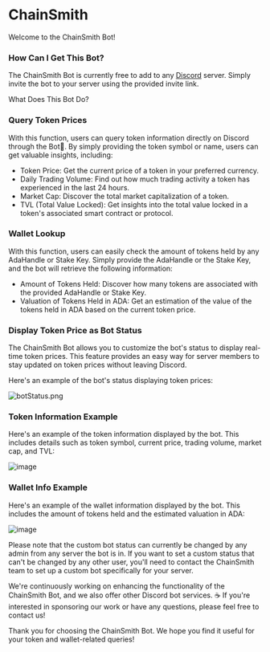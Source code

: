 # ChainSmith

Welcome to the ChainSmith Bot!

### How Can I Get This Bot?

The ChainSmith Bot is currently free to add to any [Discord](https://discord.com) server. Simply invite the bot to your server using the provided invite link.

What Does This Bot Do?

### Query Token Prices

With this function, users can query token information directly on Discord through the Bot🤖. By simply providing the token symbol or name, users can get valuable insights, including:

* Token Price: Get the current price of a token in your preferred currency.
* Daily Trading Volume: Find out how much trading activity a token has experienced in the last 24 hours.
* Market Cap: Discover the total market capitalization of a token.
* TVL (Total Value Locked): Get insights into the total value locked in a token's associated smart contract or protocol.

### Wallet Lookup

With this function, users can easily check the amount of tokens held by any AdaHandle or Stake Key. Simply provide the AdaHandle or the Stake Key, and the bot will retrieve the following information:

* Amount of Tokens Held: Discover how many tokens are associated with the provided AdaHandle or Stake Key.
* Valuation of Tokens Held in ADA: Get an estimation of the value of the tokens held in ADA based on the current token price.

### Display Token Price as Bot Status

The ChainSmith Bot allows you to customize the bot's status to display real-time token prices. This feature provides an easy way for server members to stay updated on token prices without leaving Discord.

Here's an example of the bot's status displaying token prices:

&#x20;![botStatus.png](https://i.postimg.cc/85tg1ZbH/Screenshot-2023-05-22-140205.png)

### Token Information Example

Here's an example of the token information displayed by the bot. This includes details such as token symbol, current price, trading volume, market cap, and TVL:&#x20;

![image](https://user-images.githubusercontent.com/99814325/240354929-6004c2a9-262f-4dcc-abd9-76463bd51de4.png)

### Wallet Info Example

Here's an example of the wallet information displayed by the bot. This includes the amount of tokens held and the estimated valuation in ADA:

&#x20;![image](https://user-images.githubusercontent.com/99814325/240359861-e118ea62-f8b7-4bea-90a9-cdc7210e041d.png)



Please note that the custom bot status can currently be changed by any admin from any server the bot is in. If you want to set a custom status that can't be changed by any other user, you'll need to contact the ChainSmith team to set up a custom bot specifically for your server.

We're continuously working on enhancing the functionality of the ChainSmith Bot, and we also offer other Discord bot services. ☕ If you're interested in sponsoring our work or have any questions, please feel free to contact us!

Thank you for choosing the ChainSmith Bot. We hope you find it useful for your token and wallet-related queries!
